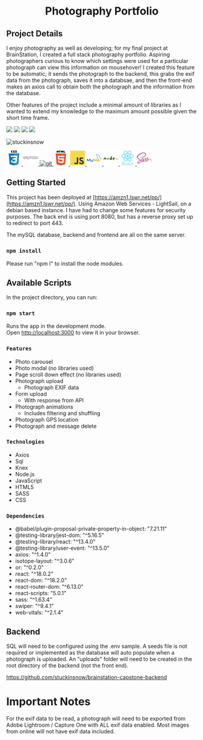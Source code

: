 <h1 align="center">Photography Portfolio</h1> 

## Project Details

I enjoy photography as well as developing; for my final project at BrainStation, I created a full stack photography portfolio. Aspiring photographers curious to know which settings were used for a particular photograph can view this information on mousehover! I created this feature to be automatic; it sends the photograph to the backend, this grabs the exif data from the photograph, saves it into a databsae, and then the front-end makes an axios call to obtain both the photograph and the information from the database.

Other features of the project include a minimal amount of libraries as I wanted to extend my knowledge to the maximum amount possible given the short time frame. 

<img src="https://i.imgur.com/8hBrdFd.jpg" />
<img src="https://i.imgur.com/wgfeqSs.jpg" />
<img src="https://i.imgur.com/DT1V12X.jpg" />
<img src="https://i.imgur.com/Qa2jrDP.jpg" />


<p align="left"> <img src="https://komarev.com/ghpvc/?username=stuckinsnow&label=Profile%20views&color=0e75b6&style=flat" alt="stuckinsnow" /> </p>


<p align="left">
</p>
 
<p align="left"> <a href="https://www.w3schools.com/css/" target="_blank" rel="noreferrer"> <img src="https://raw.githubusercontent.com/devicons/devicon/master/icons/css3/css3-original-wordmark.svg" alt="css3" width="40" height="40"/> </a> <a href="https://expressjs.com" target="_blank" rel="noreferrer"> <img src="https://raw.githubusercontent.com/devicons/devicon/master/icons/express/express-original-wordmark.svg" alt="express" width="40" height="40"/> </a> <a href="https://git-scm.com/" target="_blank" rel="noreferrer"> <img src="https://www.vectorlogo.zone/logos/git-scm/git-scm-icon.svg" alt="git" width="40" height="40"/> </a> <a href="https://www.w3.org/html/" target="_blank" rel="noreferrer"> <img src="https://raw.githubusercontent.com/devicons/devicon/master/icons/html5/html5-original-wordmark.svg" alt="html5" width="40" height="40"/> </a> <a href="https://developer.mozilla.org/en-US/docs/Web/JavaScript" target="_blank" rel="noreferrer"> <img src="https://raw.githubusercontent.com/devicons/devicon/master/icons/javascript/javascript-original.svg" alt="javascript" width="40" height="40"/> </a> <a href="https://www.mysql.com/" target="_blank" rel="noreferrer"> <img src="https://raw.githubusercontent.com/devicons/devicon/master/icons/mysql/mysql-original-wordmark.svg" alt="mysql" width="40" height="40"/> </a> <a href="https://nodejs.org" target="_blank" rel="noreferrer"> <img src="https://raw.githubusercontent.com/devicons/devicon/master/icons/nodejs/nodejs-original-wordmark.svg" alt="nodejs" width="40" height="40"/> </a> <a href="https://reactjs.org/" target="_blank" rel="noreferrer"> <img src="https://raw.githubusercontent.com/devicons/devicon/master/icons/react/react-original-wordmark.svg" alt="react" width="40" height="40"/> </a> <a href="https://sass-lang.com" target="_blank" rel="noreferrer"> <img src="https://raw.githubusercontent.com/devicons/devicon/master/icons/sass/sass-original.svg" alt="sass" width="40" height="40"/> </a> </p>

## Getting Started

This project has been deployed at [https://amzn1.lswr.net/pp/](https://amzn1.lswr.net/pp/). Using Amazon Web Services - LightSail, on a debian based instance. I have had to change some features for security purposes. The back end is using port 8080, but has a reverse proxy set up to redirect to port 443.

The mySQL database, backend and frontend are all on the same server.

### `npm install`

Please run "npm I" to install the node modules.

## Available Scripts

In the project directory, you can run:

### `npm start`

Runs the app in the development mode.\
Open [http://localhost:3000](http://localhost:3000) to view it in your browser.

### `Features`

- Photo carousel 
- Photo modal (no libraries used)
- Page scroll down effect (no libraries used)
- Photograph upload
   - Photograph EXIF data
- Form upload
   - With response from API
- Photograph animations
   - Includes filtering and shuffling
- Photograph GPS location
- Photograph and message delete

### `Technologies` 

- Axios
- Sql
- Knex
- Node.js
- JavaScript
- HTML5
- SASS
- CSS


### `Dependencies`

   - @babel/plugin-proposal-private-property-in-object: "7.21.11"
   - @testing-library/jest-dom: "^5.16.5"
   - @testing-library/react: "^13.4.0"
   - @testing-library/user-event: "^13.5.0"
   - axios: "^1.4.0"
   - isotope-layout: "^3.0.6"
   - or: "^0.2.0"
   - react: "^18.0.2"
   - react-dom: "^18.2.0"
   - react-router-dom: "^6.13.0"
   - react-scripts: "5.0.1"
   - sass: "^1.63.4"
   - swiper: "^9.4.1"
   - web-vitals: "^2.1.4"

## Backend

SQL will need to be configured using the .env sample. A seeds file is not required or implemented as the database will auto populate when a photograph is uploaded. An "uploads" folder will need to be created in the root directory of the backend (not the front end).

https://github.com/stuckinsnow/brainstation-capstone-backend

# Important Notes

For the exif data to be read, a photograph will need to be exported from Adobe Lightroom / Capture One with ALL exif data enabled. Most images from online will not have exif data included.
